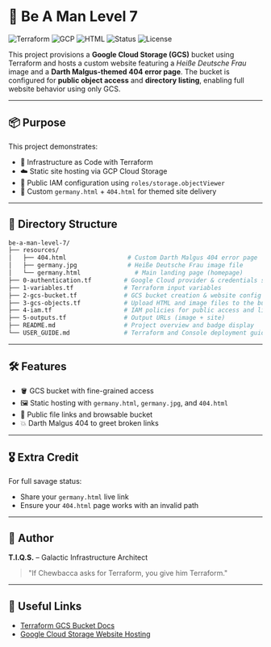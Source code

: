 # 🧠 Be A Man Level 7

![Terraform](https://img.shields.io/badge/IaC-Terraform-623CE4?logo=terraform&logoColor=white)
![GCP](https://img.shields.io/badge/Cloud-Google--Cloud-4285F4?logo=googlecloud&logoColor=white)
![HTML](https://img.shields.io/badge/Web-Static%20Site-E34F26?logo=html5&logoColor=white)
![Status](https://img.shields.io/badge/Status-Completed-brightgreen)
![License](https://img.shields.io/badge/License-MIT-blue.svg)

This project provisions a **Google Cloud Storage (GCS)** bucket using Terraform and hosts a custom website featuring a *Heiße Deutsche Frau* image and a **Darth Malgus-themed 404 error page**. The bucket is configured for **public object access** and **directory listing**, enabling full website behavior using only GCS.

---

## 📦 Purpose

This project demonstrates:

- 🚀 Infrastructure as Code with Terraform
- ☁️ Static site hosting via GCP Cloud Storage
- 🔐 Public IAM configuration using `roles/storage.objectViewer`
- 🧱 Custom `germany.html` + `404.html` for themed site delivery

---

## 📁 Directory Structure

```bash
be-a-man-level-7/
├── resources/
│   ├── 404.html                 # Custom Darth Malgus 404 error page
│   ├── germany.jpg              # Heiße Deutsche Frau image file
│   └── germany.html               # Main landing page (homepage)
├── 0-authentication.tf         # Google Cloud provider & credentials setup
├── 1-variables.tf              # Terraform input variables
├── 2-gcs-bucket.tf             # GCS bucket creation & website config
├── 3-gcs-objects.tf            # Upload HTML and image files to the bucket
├── 4-iam.tf                    # IAM policies for public access and listing
├── 5-outputs.tf                # Output URLs (image + site)
├── README.md                   # Project overview and badge display
└── USER_GUIDE.md               # Terraform and Console deployment guide
```

---

## 🛠 Features

- 🪣 GCS bucket with fine-grained access
- 🖼 Static hosting with `germany.html`, `germany.jpg`, and `404.html`
- 🔗 Public file links and browsable bucket
- 💥 Darth Malgus 404 to greet broken links

---

## 🎖 Extra Credit

For full savage status:

- Share your `germany.html` live link
- Ensure your `404.html` page works with an invalid path

---

## 👤 Author

**T.I.Q.S.** – Galactic Infrastructure Architect

> "If Chewbacca asks for Terraform, you give him Terraform."

---

## 🔗 Useful Links

- [Terraform GCS Bucket Docs](https://registry.terraform.io/providers/hashicorp/google/latest/docs/resources/storage_bucket)
- [Google Cloud Storage Website Hosting](https://cloud.google.com/storage/docs/hosting-static-website)
